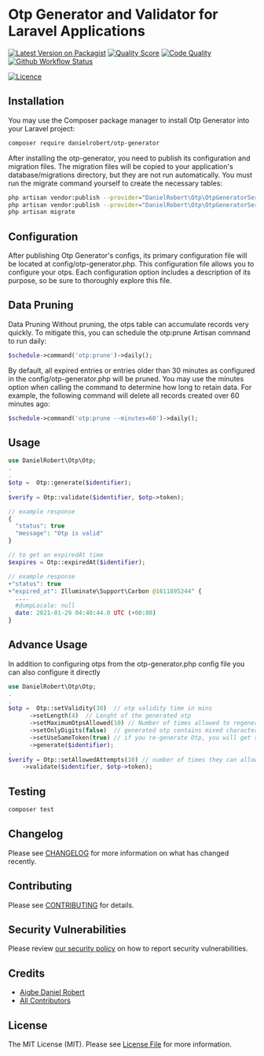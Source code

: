 # Otp Generator and Validator for Laravel Applications

[![Latest Version on Packagist](https://img.shields.io/packagist/v/danielrobert/otp-generator?style=for-the-badge)](https://packagist.org/packages/danielrobert1otp-generator)
[![Quality Score](https://img.shields.io/scrutinizer/quality/g/danielrobert1/otp-generator/master?style=for-the-badge)](https://scrutinizer-ci.com/g/danielrobert1/otp-generator/)
[![Code Quality](https://img.shields.io/codefactor/grade/github/danielrobert1/otp-generator?style=for-the-badge)](https://www.codefactor.io/repository/github/danielrobert1/otp-generator)
[![Github Workflow Status](https://img.shields.io/github/actions/workflow/status/danielrobert1/otp-generator/run-tests.yml?branch=master&style=for-the-badge)](https://github.com/danielrobert1/otp-generator/actions/workflows/run-tests.yml)
<!-- [![Total Downloads](https://img.shields.io/packagist/dt/danielrobert/otp-generator?style=for-the-badge)](https://packagist.org/packages/danielrobert/otp-generator) -->
[![Licence](https://img.shields.io/packagist/l/danielrobert/otp-generator?style=for-the-badge)](https://packagist.org/packages/danielrobert/otp-generator)



## Installation

You may use the Composer package manager to install Otp Generator into your Laravel project:

```bash
composer require danielrobert/otp-generator
```

After installing the otp-generator, you need to publish its configuration and migration files. The migration files will be copied to your application's database/migrations directory, but they are not run automatically. You must run the migrate command yourself to create the necessary tables:

```bash
php artisan vendor:publish --provider="DanielRobert\Otp\OtpGeneratorServiceProvider" --tag=otp-migrations
php artisan vendor:publish --provider="DanielRobert\Otp\OtpGeneratorServiceProvider" --tag=otp-config
php artisan migrate
```


## Configuration

After publishing Otp Generator's configs, its primary configuration file will be located at config/otp-generator.php. This configuration file allows you to configure your otps. Each configuration option includes a description of its purpose, so be sure to thoroughly explore this file.


## Data Pruning

Data Pruning
Without pruning, the otps table can accumulate records very quickly. To mitigate this, you can schedule the otp:prune Artisan command to run daily:

```php
$schedule->command('otp:prune')->daily();
```

By default, all expired entries or entries older than 30 minutes as configured in the config/otp-generator.php will be pruned. You may use the minutes option when calling the command to determine how long to retain data. For example, the following command will delete all records created over 60 minutes ago:

```php
$schedule->command('otp:prune --minutes=60')->daily();
```

## Usage

```php
use DanielRobert\Otp\Otp;
.
.
$otp =  Otp::generate($identifier);
.
$verify = Otp::validate($identifier, $otp->token);

// example response
{
  "status": true
  "message": "Otp is valid"
}

// to get an expiredAt time
$expires = Otp::expiredAt($identifier);

// example response 
+"status": true
+"expired_at": Illuminate\Support\Carbon @1611895244^ {
  ....
  #dumpLocale: null
  date: 2021-01-29 04:40:44.0 UTC (+00:00)
}

```

## Advance Usage

In addition to configuring otps from the otp-generator.php config file you can also configure it directly

```php
use DanielRobert\Otp\Otp;
.
.
$otp =  Otp::setValidity(30)  // otp validity time in mins
      ->setLength(4)  // Lenght of the generated otp
      ->setMaximumOtpsAllowed(10) // Number of times allowed to regenerate otps
      ->setOnlyDigits(false)  // generated otp contains mixed characters ex:ad2312
      ->setUseSameToken(true) // if you re-generate Otp, you will get same token
      ->generate($identifier);
.
$verify = Otp::setAllowedAttempts(10) // number of times they can allow to attempt with wrong token
    ->validate($identifier, $otp->token);

```

## Testing

```bash
composer test
```

## Changelog

Please see [CHANGELOG](CHANGELOG.md) for more information on what has changed recently.

## Contributing

Please see [CONTRIBUTING](.github/CONTRIBUTING.md) for details.

## Security Vulnerabilities

Please review [our security policy](../../security/policy) on how to report security vulnerabilities.

## Credits

-   [Aigbe Daniel Robert](https://github.com/danielrobert1)
-   [All Contributors](../../contributors)

## License

The MIT License (MIT). Please see [License File](LICENSE.md) for more information.
